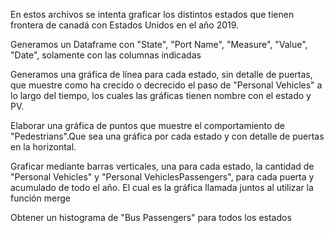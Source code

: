 En estos archivos se intenta graficar los distintos estados que tienen frontera de canadá con Estados Unidos en el año 2019.

Generamos un Dataframe con "State", "Port Name", "Measure", "Value", "Date", solamente con las columnas indicadas

Generamos una gráfica de línea para cada estado, sin detalle de puertas, que muestre como ha crecido o decrecido el paso de "Personal Vehicles" a lo largo del tiempo, los cuales las gráficas tienen nombre con el estado y PV.

Elaborar una gráfica de puntos que muestre el comportamiento de "Pedestrians".Que sea una gráfica por cada estado y con detalle de puertas en la horizontal.

Graficar mediante barras verticales, una para cada estado, la cantidad de "Personal Vehicles" y "Personal VehiclesPassengers", para cada puerta y acumulado de todo el año. El cual es la gráfica llamada juntos al utilizar la función merge

Obtener un histograma de "Bus Passengers" para todos los estados
